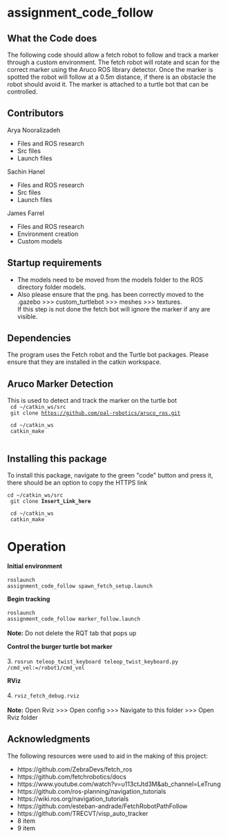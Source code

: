 # assignment_code_follow
## What the Code does
The following code should allow a fetch robot to follow and track a marker through a custom environment. The fetch robot will rotate and scan for the correct marker using the Aruco ROS library detector.
Once the marker is spotted the robot will follow at a 0.5m distance, if there is an obstacle the robot should avoid it. The marker is attached to a turtle bot that can be controlled. </br>

## Contributors
Arya Nooralizadeh </br>
- Files and ROS research </br>
- Src files </br>
- Launch files </br>

Sachin Hanel </br>
- Files and ROS research </br>
- Src files </br>
- Launch files </br>

James Farrel </br>
- Files and ROS research </br>
- Environment creation </br>
- Custom models </br>

## Startup requirements
- The models need to be moved from the models folder to the ROS directory folder models. </br>
- Also please ensure that the png. has been correctly moved to the .gazebo >>> custom_turtlebot >>> meshes >>> textures. </br>
If this step is not done the fetch bot will ignore the marker if any are visible. </br>

## Dependencies
The program uses the Fetch robot and the Turtle bot packages. Please ensure that they are installed in the catkin workspace. 

## Aruco Marker Detection
This is used to detect and track the marker on the turtle bot </br>
<code>
cd ~/catkin_ws/src </br>
git clone https://github.com/pal-robotics/aruco_ros.git </br>
cd ~/catkin_ws </br>
catkin_make </br>
</code>

## Installing this package
To install this package, navigate to the green "code" button and press it, there should be an option to copy the HTTPS link </br>
<code>
cd ~/catkin_ws/src </br>
git clone **Insert_Link_here** </br>
cd ~/catkin_ws </br>
catkin_make
</code>

# Operation
**Initial environment** </br>
</br>
<code>roslaunch assignment_code_follow spawn_fetch_setup.launch</code> </br>
   
**Begin tracking** </br>
</br>
<code>roslaunch assignment_code_follow marker_follow.launch </code></br>
</br>**Note:** Do not delete the RQT tab that pops up </br>

**Control the burger turtle bot marker** </br>
</br>
3. <code>rosrun teleop_twist_keyboard teleop_twist_keyboard.py /cmd_vel:=/robot1/cmd_vel</code> </br>

**RViz** </br>
</br>
4. <code>rviz_fetch_debug.rviz</code> </br></br>
**Note:** Open Rviz >>> Open config >>> Navigate to this folder >>> Open Rviz folder</br>

## **Acknowledgments**
The following resources were used to aid in the making of this project: </br>
<ul>
  <li>https://github.com/ZebraDevs/fetch_ros</li>
  <li>https://github.com/fetchrobotics/docs</li>
  <li>https://www.youtube.com/watch?v=u113ctJtd3M&ab_channel=LeTrung</li>
  <li>https://github.com/ros-planning/navigation_tutorials</li>
	<li>https://wiki.ros.org/navigation_tutorials</li>
	<li>https://github.com/esteban-andrade/FetchRobotPathFollow</li>
	<li>https://github.com/TRECVT/visp_auto_tracker</li>
	<li>8 item</li>
	<li>9 item</li>
</ul>

